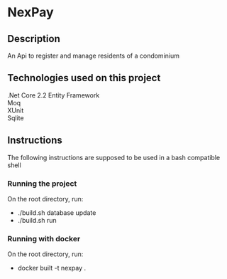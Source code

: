 # NexPay

## Description

An Api to register and manage residents of a condominium

## Technologies used on this project

.Net Core 2.2 
Entity Framework  
Moq  
XUnit  
Sqlite

## Instructions

The following instructions are supposed to be used in a bash compatible shell

### Running the project

On the root directory, run:

- ./build.sh database update
- ./build.sh run

### Running with docker

On the root directory, run:

- docker built -t nexpay .










